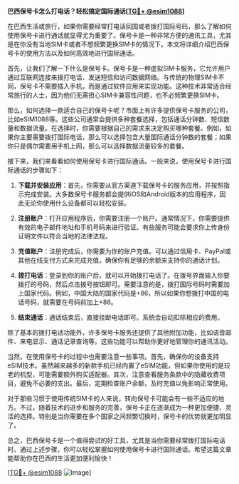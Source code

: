 **巴西保号卡怎么打电话？轻松搞定国际通话[[TG💪+ @esim1088](https://t.me/s/esim1088)]**

在巴西生活或旅行，如果你需要经常打电话回国或者拨打国际号码，那么了解如何使用保号卡进行通话就显得尤为重要了。保号卡是一种非常方便的通讯工具，尤其是在你没有当地SIM卡或者不想频繁更换SIM卡的情况下。本文将详细介绍巴西保号卡的使用方法以及如何高效地进行国际通话。

首先，让我们了解一下什么是保号卡。保号卡是一种虚拟SIM卡服务，它允许用户通过互联网连接来拨打电话、发送短信和访问数据网络。与传统的物理SIM卡不同，保号卡不需要插入手机，而是通过软件应用来实现功能。这种技术非常适合经常旅行的人士，因为他们无需担心SIM卡兼容性问题，也不必频繁更换SIM卡。

那么，如何选择一款适合自己的保号卡呢？市面上有许多提供保号卡服务的公司，比如eSIM1088等。这些公司通常会提供多种套餐选择，包括通话分钟数、短信数量和数据流量。在选择时，你需要根据自己的需求来决定购买哪种套餐。例如，如果你主要需要拨打国际电话，那么可以选择包含大量国际通话分钟数的套餐；如果你只是偶尔需要用手机上网，那么可以选择数据流量较多的套餐。

接下来，我们来看看如何使用保号卡进行国际通话。一般来说，使用保号卡进行国际通话的步骤如下：

1. **下载并安装应用**：首先，你需要从官方渠道下载保号卡的服务应用，并按照指示完成安装。大多数保号卡服务都会提供iOS和Android版本的应用程序，因此无论你使用什么设备都可以轻松安装。

2. **注册账户**：打开应用程序后，你需要注册一个账户。通常情况下，你需要提供有效的电子邮件地址和手机号码来进行验证。有些服务可能会要求你上传身份证明文件以符合当地的法律法规。

3. **充值账户**：注册完成后，你需要为你的账户充值。可以通过信用卡、PayPal或其他在线支付方式来完成充值。确保你有足够的余额来支持你的通话计划。

4. **拨打电话**：登录到你的账户后，就可以开始拨打电话了。在拨号界面输入你要拨打的号码，然后点击拨号按钮即可。需要注意的是，拨打国际号码时需要加上国家代码。例如，中国大陆的国家代码是+86，所以如果你想拨打中国的电话号码，就需要在号码前加上+86。

5. **结束通话**：通话结束后，直接挂断电话即可。系统会自动扣除相应的费用。

除了基本的拨打电话功能外，许多保号卡服务还提供了其他附加功能，比如语音邮件、来电显示、通话记录查询等。这些功能可以帮助你更好地管理你的通讯活动。

当然，在使用保号卡的过程中也需要注意一些事项。首先，确保你的设备支持eSIM技术。虽然越来越多的新款手机已经内置了eSIM功能，但如果你使用的是较老的机型，可能需要额外购买适配器。其次，注意查看服务条款中的隐藏收费项目，避免不必要的支出。最后，定期检查账户余额，及时充值以免影响正常使用。

对于那些习惯于使用传统SIM卡的人来说，转向保号卡可能会有一些不适应的地方。不过，随着技术的进步和服务的完善，保号卡正在逐渐成为一种更加便捷、灵活的选择。特别是当你需要在多个国家之间频繁切换时，保号卡的优势就更加明显了。

总之，巴西保号卡是一个值得尝试的好工具，尤其是当你需要经常拨打国际电话时。通过上述步骤，你可以轻松掌握如何使用保号卡进行国际通话。希望这篇文章能帮助你在巴西的生活更加便利愉快！

[[TG💪+ @esim1088](https://t.me/s/esim1088) ![Image](https://i.postimg.cc/4NQfJmqS/Snipaste-2025-05-13-00-14-12.png)]